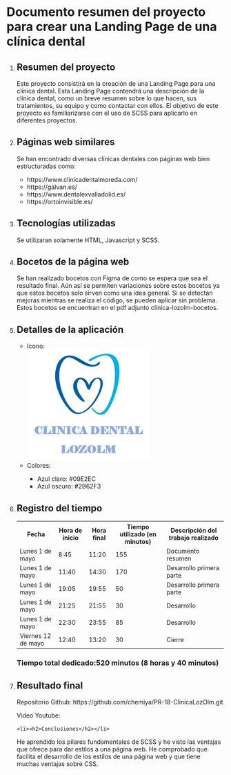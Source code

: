 <h1>Documento resumen del proyecto para crear una Landing Page de una clínica dental</h1>
<ol>



<li><h2>Resumen del proyecto</h2>
</li>
<p>Este proyecto consistirá en la creación de una Landing Page para una clínica dental. Esta Landing Page contendrá una descripción de la clínica dental, como un breve resumen sobre lo que hacen, sus tratamientos, su equipo y como contactar con ellos. El objetivo de este proyecto es familiarizarse con el uso de SCSS para aplicarlo en diferentes proyectos. </p>

<li><h2>Páginas web similares</h2></li>
<p> Se han encontrado diversas clínicas dentales con páginas web bien estructuradas como:</p>
<ul>
<li>https://www.clinicadentalmoreda.com/</li>
<li>https://galvan.es/</li>
<li>https://www.dentalexvalladolid.es/</li>
<li>https://ortoinvisible.es/</li>
</ul>

<li><h2>Tecnologías utilizadas</h2></li>
Se utilizaran solamente HTML, Javascript y SCSS.

<li><h2>Bocetos de la página web</h2></li>
<p>Se han realizado bocetos con Figma de como se espera que sea el resultado final. Aún así se permiten variaciones sobre estos bocetos ya que estos bocetos solo sirven como una idea general. Si se detectan mejoras mientras se realiza el código, se pueden aplicar sin problema. Estos bocetos se encuentran en el pdf adjunto clinica-lozolm-bocetos. </p>

<li><h2>Detalles de la aplicación</h2></li>
<ul>
<li>Icono:</li>
<img src="./LOZOLM/fotos/icono.png">
<li>Colores:</li>
<ul>
<li>Azul claro: #09E2EC</li>
<li>Azul oscuro: #2B62F3</li>
</ul>
</ul>

<li><h2>Registro del tiempo</h2></li>
<table>
<tr>
    <th>Fecha</th>
    <th>Hora de inicio</th>
    <th>Hora final</th>
    <th>Tiempo utilizado (en minutos)</th>
    <th>Descripción del trabajo realizado</th>
  </tr>


  <tr>
    <td>Lunes 1 de mayo</td>
    <td>8:45</td>
    <td>11:20</td>
    <td>155</td>
    <td>Documento resumen</td>
  </tr>

   <tr>
    <td>Lunes 1 de mayo</td>
    <td>11:40</td>
    <td>14:30</td>
    <td>170</td>
    <td>Desarrollo primera parte</td>
  </tr>

  <tr>
    <td>Lunes 1 de mayo</td>
    <td>19:05</td>
    <td>19:55</td>
    <td>50</td>
    <td>Desarrollo primera parte</td>
  </tr>

   <tr>
    <td>Lunes 1 de mayo</td>
    <td>21:25</td>
    <td>21:55</td>
    <td>30</td>
    <td>Desarrollo</td>
  </tr>

   <tr>
    <td>Lunes 1 de mayo</td>
    <td>22:30</td>
    <td>23:55</td>
    <td>85</td>
    <td>Desarrollo</td>
  </tr>

  <tr>
    <td>Viernes 12 de mayo</td>
    <td>12:40</td>
    <td>13:20</td>
    <td>30</td>
    <td>Cierre</td>
  </tr>
</table>

<h3><strong>Tiempo total dedicado:520 minutos (8 horas y 40 minutos) </strong></h3>


<li><h2>Resultado final</h2></li>

<p>Repositorio Github: https://github.com/chemiya/PR-18-ClinicaLozOlm.git</p>
<p>Video Youtube: </p>
    
    
    <li><h2>Conclusiones</h2></li>

He aprendido los pilares fundamentales de SCSS y he visto las ventajas que ofrece para dar estilos a una página web. He comprobado que facilita el desarrollo de los estilos de una página web y que tiene muchas ventajas sobre CSS.



</ol>
